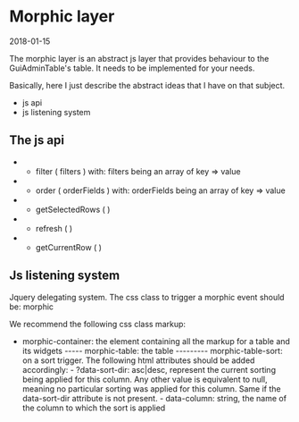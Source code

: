 Morphic layer
===================
2018-01-15



The morphic layer is an abstract js layer that provides behaviour to the GuiAdminTable's table.
It needs to be implemented for your needs.

Basically, here I just describe the abstract ideas that I have on that subject.



- js api
- js listening system


The js api
-------------

- + filter ( filters )
        with: filters being an array of key => value
- + order ( orderFields )
        with: orderFields being an array of key => value
- + getSelectedRows ( )
- + refresh ( )
- - getCurrentRow ( )


Js listening system
---------------------

Jquery delegating system.
The css class to trigger a morphic event should be: morphic


We recommend the following css class markup:


- morphic-container: the element containing all the markup for a table and its widgets
----- morphic-table: the table 
--------- morphic-table-sort: on a sort trigger.
                    The following html attributes should be added accordingly:
                    - ?data-sort-dir: asc|desc, represent the current sorting being applied for 
                            this column.
                            Any other value is equivalent to null, meaning no particular 
                            sorting was applied for this column.
                            Same if the data-sort-dir attribute is not present.
                    - data-column: string, the name of the column to which the sort is applied 




